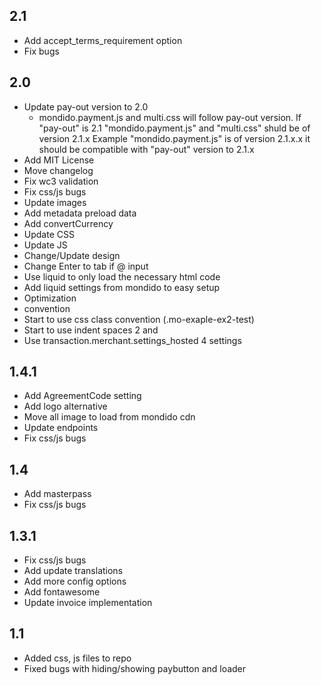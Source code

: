 ## 2.1

  - Add accept_terms_requirement option
  - Fix bugs

## 2.0

  - Update pay-out version to 2.0
    - mondido.payment.js and multi.css will follow pay-out version.
      If "pay-out" is 2.1 "mondido.payment.js" and "multi.css" shuld be of version 2.1.x
      Example "mondido.payment.js" is of version 2.1.x.x it should be compatible with "pay-out" version to 2.1.x
  - Add MIT License
  - Move changelog
  - Fix wc3 validation
  - Fix css/js bugs
  - Update images
  - Add metadata preload data
  - Add convertCurrency
  - Update CSS
  - Update JS
  - Change/Update design
  - Change Enter to tab if @ input
  - Use liquid to only load the necessary html code
  - Add liquid settings from mondido to easy setup
  - Optimization
  - convention
  - Start to use css class convention (.mo-exaple-ex2-test)
  - Start to use indent spaces 2 and
  - Use transaction.merchant.settings_hosted 4 settings

  ## 1.4.1

  - Add AgreementCode setting
  - Add logo alternative
  - Move all image to load from mondido cdn
  - Update endpoints
  - Fix css/js bugs

  ## 1.4

  - Add masterpass
  - Fix css/js bugs

  ## 1.3.1

  - Fix css/js bugs
  - Add update translations
  - Add more config options
  - Add fontawesome
  - Update invoice implementation

  ## 1.1

  - Added css, js files to repo
  - Fixed bugs with hiding/showing paybutton and loader
